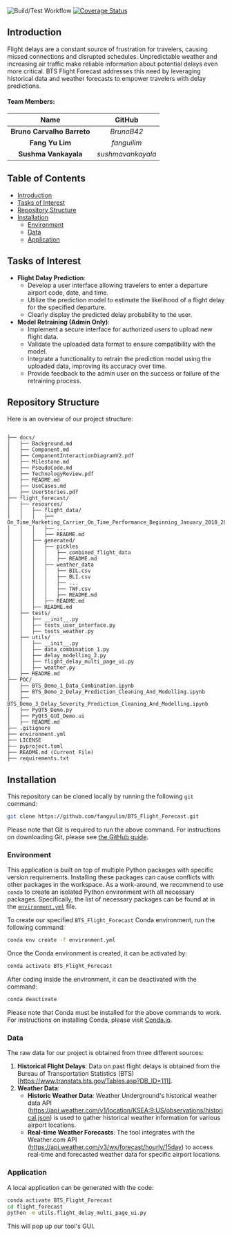 ![Build/Test Workflow](https://github.com/fangyulim/BTS_Flight_Forecast/actions/workflows/build_test.yml/badge.svg)
[![Coverage Status](https://coveralls.io/repos/github/fangyulim/BTS_Flight_Forecast/badge.svg?branch=main)](https://coveralls.io/github/fangyulim/BTS_Flight_Forecast?branch=main)

<a id="introduction"></a>
## Introduction
Flight delays are a constant source of frustration for travelers, causing missed connections and disrupted schedules. Unpredictable weather and increasing air traffic make reliable information about potential delays even more critical. BTS Flight Forecast addresses this need by leveraging historical data and weather forecasts to empower travelers with delay predictions.

#### Team Members:
|            Name            |      GitHub       |
|:--------------------------:|:-----------------:|
| **Bruno Carvalho Barreto** |    *BrunoB42*     |
|      **Fang Yu Lim**       |    *fanguilim*    |
|    **Sushma Vankayala**    | *sushmavankayala* |

## Table of Contents
* [Introduction](#introduction)
* [Tasks of Interest](#tasks-of-interest)
* [Repository Structure](#repository-structure)
* [Installation](#installation)
    * [Environment](#environment)
    * [Data](#data)
    * [Application](#application)

[//]: # (* [Examples]&#40;#examples&#41;)

<a id="tasks-of-interest"></a>
## Tasks of Interest
- **Flight Delay Prediction**:
    - Develop a user interface allowing travelers to enter a departure airport code, date, and time.
    - Utilize the prediction model to estimate the likelihood of a flight delay for the specified departure.
    - Clearly display the predicted delay probability to the user.
- **Model Retraining (Admin Only)**:
    - Implement a secure interface for authorized users to upload new flight data.
    - Validate the uploaded data format to ensure compatibility with the model.
    - Integrate a functionality to retrain the prediction model using the uploaded data, improving its accuracy over time.
    - Provide feedback to the admin user on the success or failure of the retraining process.
  
<a id="repository-structure"></a>
## Repository Structure
Here is an overview of our project structure:
```

├── docs/
│   ├── Background.md
│   ├── Component.md
│   ├── ComponentInteractionDiagramV2.pdf
│   ├── Milestone.md
│   ├── PseudoCode.md
│   ├── TechnologyReview.pdf
│   ├── README.md
│   ├── UseCases.md
│   ├── UserStories.pdf
├── flight_forecast/
│   ├── resources/
│   │   ├── flight_data/
│   │   │   ├── On_Time_Marketing_Carrier_On_Time_Performance_Beginning_January_2018_2022_5.zip
│   │   │   ├── ...
│   │   │   ├── README.md
│   │   ├── generated/
│   │   │   ├── pickles
│   │   │   │   ├── combined_flight_data
│   │   │   │   ├── README.md
│   │   │   ├── weather_data
│   │   │   │   ├── BIL.csv
│   │   │   │   ├── BLI.csv
│   │   │   │   ├── ...
│   │   │   │   ├── TWF.csv
│   │   │   │   ├── README.md
│   │   │   ├── README.md
│   │   ├── README.md
│   ├── tests/
│   │   ├── __init__.py
│   │   ├── tests_user_interface.py
│   │   ├── tests_weather.py
│   ├── utils/
│   │   ├── __init__.py
│   │   ├── data_combination_1.py
│   │   ├── delay_modelling_2.py
│   │   ├── flight_delay_multi_page_ui.py
│   │   ├── weather.py
│   ├── README.md
├── POC/
│   ├── BTS_Demo_1_Data_Combination.ipynb 
│   ├── BTS_Demo_2_Delay_Prediction_Cleaning_And_Modelling.ipynb 
│   ├── BTS_Demo_3_Delay_Severity_Prediction_Cleaning_And_Modelling.ipynb 
│   ├── PyQT5_Demo.py
│   ├── PyQt5_GUI_Demo.ui
│   ├── README.md
├── .gitignore
├── environment.yml
├── LICENSE
├── pyproject.toml
├── README.md (Current File)
├── requirements.txt
```

<a id="installation"></a>
## Installation

This repository can be cloned locally by running the following `git` command:
```bash
git clone https://github.com/fangyulim/BTS_Flight_Forecast.git
```
Please note that Git is required to run the above command. For instructions on downloading Git, please see [the GitHub guide](https://github.com/git-guides/install-git).

<a id="environment"></a>
### Environment
This application is built on top of multiple Python packages with specific version requirements. Installing these packages can cause conflicts with other packages in the workspace. As a work-around, we recommend to use `conda` to create an isolated Python environment with all necessary packages. Specifically, the list of necessary packages can be found at in the [`environment.yml`](./environment.yml) file.

To create our specified `BTS_Flight_Forecast` Conda environment, run the following command:
```bash
conda env create -f environment.yml
```

Once the Conda environment is created, it can be activated by:
```bash
conda activate BTS_Flight_Forecast
```
After coding inside the environment, it can be deactivated with the command:
```bash
conda deactivate
```

Please note that Conda must be installed for the above commands to work. For instructions on installing Conda, please visit [Conda.io](https://conda.io/projects/conda/en/latest/user-guide/install/index.html).

<a id="data"></a>
### Data
The raw data for our project is obtained from three different sources:
1. **Historical Flight Delays**: Data on past flight delays is obtained from the Bureau of Transportation Statistics (BTS) [https://www.transtats.bts.gov/Tables.asp?DB_ID=111]. 
2. **Weather Data**:
   - **Historic Weather Data**: Weather Underground's historical weather data API (https://api.weather.com/v1/location/KSEA:9:US/observations/historical.json) is used to gather historical weather information for various airport locations.
   - **Real-time Weather Forecasts**: The tool integrates with the Weather.com API (https://api.weather.com/v3/wx/forecast/hourly/15day) to access real-time and forecasted weather data for specific airport locations. 

[//]: # (TODO: Add Script for loading and training the data   )

<a id="application"></a>
### Application
A local application can be generated with the code:
```bash
conda activate BTS_Flight_Forecast
cd flight_forecast
python -m utils.flight_delay_multi_page_ui.py
```
This will pop up our tool's GUI.

[//]: # (TODO: Add examples folder and demo)